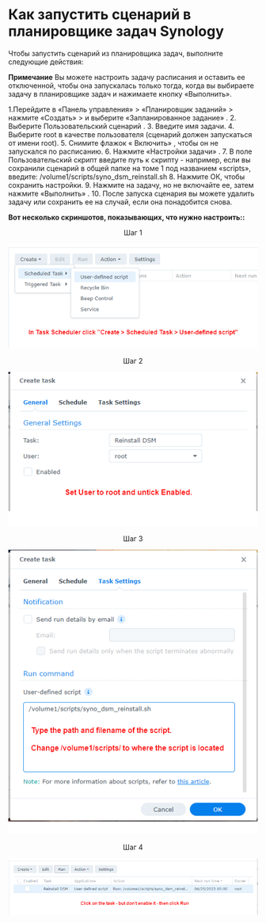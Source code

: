 # Как запустить сценарий в планировщике задач Synology

Чтобы запустить сценарий из планировщика задач, выполните следующие действия:

**Примечание** Вы можете настроить задачу расписания и оставить ее отключенной, чтобы она запускалась только тогда, когда вы выбираете задачу в планировщике задач и нажимаете кнопку «Выполнить».

1.Перейдите в «Панель управления» > «Планировщик заданий» > нажмите «Создать» > и выберите «Запланированное задание» .
2. Выберите Пользовательский сценарий .
3. Введите имя задачи.
4. Выберите root в качестве пользователя (сценарий должен запускаться от имени root).
5. Снимите флажок « Включить» , чтобы он не запускался по расписанию.
6. Нажмите «Настройки задачи» .
7. В поле Пользовательский скрипт введите путь к скрипту
    - например, если вы сохранили сценарий в общей папке на томе 1 под названием «scripts», введите: /volume1/scripts/syno_dsm_reinstall.sh
8. Нажмите ОК, чтобы сохранить настройки.
9. Нажмите на задачу, но не включайте ее, затем нажмите «Выполнить» .
10. После запуска сценария вы можете удалить задачу или сохранить ее на случай, если она понадобится снова.

**Вот несколько скриншотов, показывающих, что нужно настроить::**

<p align="center">Шаг 1</p>
<p align="center"><img src="images/schedule-1b.png"></p>

<p align="center">Шаг 2</p>
<p align="center"><img src="images/schedule-2b.png"></p>

<p align="center">Шаг 3</p>
<p align="center"><img src="images/schedule-3b.png"></p>

<p align="center">Шаг 4</p>
<p align="center"><img src="images/schedule-4b.png"></p>
